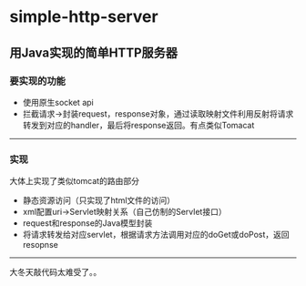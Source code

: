 # simple-http-server
## 用Java实现的简单HTTP服务器   
### 要实现的功能  
* 使用原生socket api  
* 拦截请求->封装request，response对象，通过读取映射文件利用反射将请求转发到对应的handler，最后将response返回。有点类似Tomacat  
---
### 实现
大体上实现了类似tomcat的路由部分  
* 静态资源访问（只实现了html文件的访问）   
* xml配置uri->Servlet映射关系（自己仿制的Servlet接口）
* request和response的Java模型封装  
* 将请求转发给对应servlet，根据请求方法调用对应的doGet或doPost，返回resopnse
---
大冬天敲代码太难受了。。
